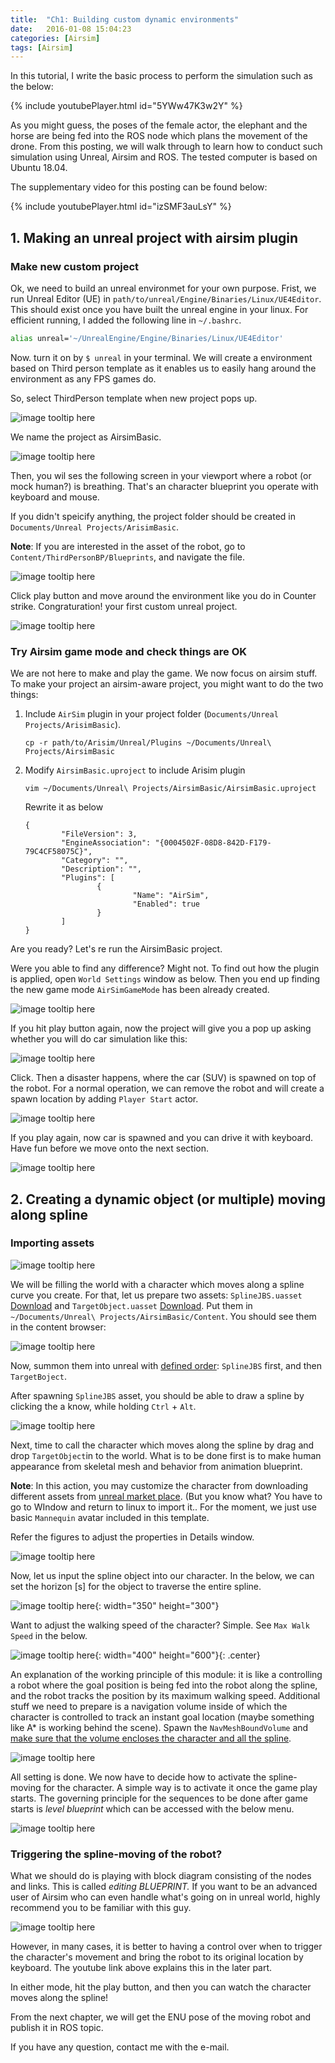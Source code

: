 ```yaml
---
title:  "Ch1: Building custom dynamic environments"
date:   2016-01-08 15:04:23
categories: [Airsim]
tags: [Airsim]
---
```


In this tutorial, I write the basic process to perform the simulation such as the below: 

{% include youtubePlayer.html id="5YWw47K3w2Y" %}

As you might guess, the poses of the female actor, the elephant and the horse are being fed into the 
ROS node which plans the movement of the drone. From this posting, we will walk through to learn how to conduct such simulation using Unreal, Airsim and ROS. The tested computer is based on Ubuntu 18.04. 

The supplementary video for this posting can be found below:  

{% include youtubePlayer.html id="izSMF3auLsY" %}





## 1. Making an unreal project with airsim plugin 

### Make new custom project

Ok, we need to build an unreal environmet for your own purpose. Frist, we run Unreal Editor (UE) in `path/to/unreal/Engine/Binaries/Linux/UE4Editor`. This should  exist once you have built the unreal engine in your linux. For efficient running, I added the following line in `~/.bashrc`.

```bash
alias unreal='~/UnrealEngine/Engine/Binaries/Linux/UE4Editor'
```

Now. turn it on by `$ unreal` in your terminal. We will create a environment based on Third person template as it enables us to easily hang around the environment as any FPS games do.  

So, select ThirdPerson template when new project pops up. 

![image tooltip here](/images/ch1/s2.png)

We  name the project as AirsimBasic.

![image tooltip here](/images/ch1/s1.png)

Then, you wil ses the following screen in your viewport where a robot (or mock human?) is breathing. That's an character blueprint you operate with keyboard and mouse. 

If you didn't speicify anything, the project folder should be created in `Documents/Unreal Projects/ArisimBasic`. 

**Note**: If you are interested in the asset of the robot, go to `Content/ThirdPersonBP/Blueprints`, and navigate the file. 


![image tooltip here](/images/ch1/s4.png)

Click play button and move around the environment  like you do in Counter strike. Congraturation! your first custom unreal project. 

![image tooltip here](/images/ch1/s5.gif)


### Try Airsim game mode and check things are OK  

We are not here to make and play the game. We now focus on airsim stuff. To make your project an airsim-aware project,  you might want to do the two things: 

1. Include `AirSim` plugin in your project folder (`Documents/Unreal Projects/ArisimBasic`).

   ```
   cp -r path/to/Arisim/Unreal/Plugins ~/Documents/Unreal\ Projects/AirsimBasic 
   ```

2. Modify  `AirsimBasic.uproject`  to include Arisim plugin  

   ```
   vim ~/Documents/Unreal\ Projects/AirsimBasic/AirsimBasic.uproject 
   ```

   Rewrite it as  below 

   ```
   {
           "FileVersion": 3,
           "EngineAssociation": "{0004502F-08D8-842D-F179-79C4CF58075C}",
           "Category": "",
           "Description": "",
           "Plugins": [
                   {
                           "Name": "AirSim",
                           "Enabled": true
                   }
           ]
   }
   ```

Are you ready? Let's re run the AirsimBasic project. 

Were you able to find any difference? Might not. To find out how the plugin is applied, open `World Settings` window as below. Then you end up finding the new game mode `AirSimGameMode` has been already created. 

![image tooltip here](/images/ch1/s6.png)

If  you hit play button again, now the project will give you a pop up asking whether you will do car simulation like this: 

![image tooltip here](/images/ch1/s7.png)

Click. Then a disaster happens, where the car (SUV) is spawned on top of the robot. For a normal operation, we can remove the robot and will create a spawn location by adding `Player Start` actor.  

![image tooltip here](/images/ch1/s8.png)

If you play again, now car is spawned and you can drive it with keyboard. Have fun before we move onto the next section. 

![image tooltip here](/images/ch1/s9.png)





## 2. Creating a dynamic object (or multiple) moving along spline

### Importing assets  

![image tooltip here](/images/ch1/s10.gif)

We will be filling the world with a character which moves along a spline curve you create. For that, let us prepare two assets: `SplineJBS.uasset` [Download](https://drive.google.com/file/d/15kE-tTFQWk5zLIM3MB1FAX5Z2oT-9FkZ/view?usp=sharing) and `TargetObject.uasset` [Download](https://drive.google.com/file/d/1dSYwccKR_sq5WnCJZMUTsUkeXt6_ZI2_/view?usp=sharing). Put them in `~/Documents/Unreal\ Projects/AirsimBasic/Content`. You should see them in the content browser:

![image tooltip here](/images/ch1/s11.png) 

Now, summon them into unreal with <u>defined order</u>: `SplineJBS` first, and then `TargetBoject`.  

After spawning `SplineJBS` asset, you should be able to draw a spline by clicking the a know, while holding `Ctrl` + `Alt`. 

![image tooltip here](/images/ch1/s13.gif) 

Next, time to call the character which moves along the spline by drag and drop `TargetObject`in to the world. What is to be done first is to make human appearance from skeletal mesh and  behavior from animation blueprint. 

**Note**:  In this action, you may customize the character from downloading different assets from [unreal market place](https://www.unrealengine.com/marketplace/ko/store). (But you know what? You have to go to WIndow and return to linux to import it.. For the moment, we just use basic `Mannequin` avatar included in this template. 

Refer the figures to adjust the properties in Details window. 

![image tooltip here](/images/ch1/s14.png) 

Now, let us input the spline object into our character.  In the below, we can set the horizon [s] for the object to traverse the entire spline. 

![image tooltip here](/images/ch1/s15.png){: width="350" height="300"}

Want to adjust the walking speed of the character? Simple. See `Max Walk Speed` in the below. 




 ![image tooltip here](/images/ch1/s16.png){: width="400" height="600"}{: .center} 

An explanation of the working principle of this module: it is like a controlling a robot where the goal position is being fed into the robot along the spline, and the robot tracks the position by its maximum walking speed. Additional stuff we need to prepare is a navigation volume inside of which the character is controlled to track an instant goal location (maybe something like A* is working behind the scene). Spawn the `NavMeshBoundVolume` and <u>make sure that the volume encloses the character and all the spline</u>.

![image tooltip here](/images/ch1/s17.png)

All setting is done. We now have to decide how to activate the spline-moving for the character. A simple way is to activate it once the game play starts.  The governing principle for the sequences to be done after game starts  is  *level blueprint* which can be accessed with the below menu. 

  ![image tooltip here](/images/ch1/s18.png)



### Triggering the spline-moving of the robot?



What we should do is playing with block diagram consisting of the nodes and links. This is called *editing BLUEPRINT.*  If you want to be an advanced user of Airsim who can even handle what's going on in unreal world, highly recommend you to be familiar with this guy. 

  ![image tooltip here](/images/ch1/s19.gif)

However, in many cases, it is better to having a control over when to trigger the character's movement and bring the robot to its original location by keyboard. The youtube link above explains this in the later part. 

In either mode, hit the play button, and then you can watch the character moves along the spline!  

From the next chapter, we will get the ENU pose of the moving robot and publish it in ROS topic.   

If you have any question, contact me with the e-mail. 

   





